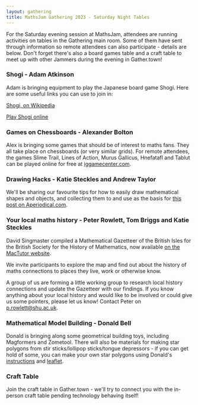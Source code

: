 ```yaml
---
layout: gathering
title: MathsJam Gathering 2023 - Saturday Night Tables
---
```


For the Saturday evening session at MathsJam, attendees are running activities on tables in the Gathering main room. Some of them have sent through information so remote attendees can also participate - details are below. Don't forget there's also a board games table and a craft table to meet up with other Jammers during the evening in Gather.town!

### Shogi - Adam Atkinson

Adam is bringing equipment to play the Japanese board game Shogi. Here are some useful links you can use to join in:

[Shogi, on Wikipedia](https://en.wikipedia.org/wiki/)

[Play Shogi online](http://ancientchess.com/page/play-shogi.htm) 

### Games on Chessboards - Alexander Bolton

Alex is bringing some games that should be of interest to maths fans. They all take place on chessboards (or very similar grids). For remote attendees, the games Slime Trail, Lines of Action, Murus Gallicus, Hnefatafl and Tablut can be played online for free at [iggamecenter.com](https://www.iggamecenter.com/en/).

### Drawing Hacks - Katie Steckles and Andrew Taylor

We'll be sharing our favourite tips for how to easily draw mathematical shapes and objects, and collecting them to and use as the basis for [this post on Aperiodical.com](https://aperiodical.com/2023/11/mathematical-drawing-hacks/).
 
### Your local maths history - Peter Rowlett, Tom Briggs and Katie Steckles

David Singmaster compiled a Mathematical Gazetteer of the British Isles for the British Society for the History of Mathematics, now available [on the MacTutor website](https://mathshistory.st-andrews.ac.uk/Gaz/).

We invite participants to explore the map and find out about the history of maths connections to places they live, work or otherwise know.

A group of us are forming a little working group to research local history connections and update the Gazetteer with our findings. If you know anything about your local history and would like to be involved or could give us some pointers, please let us know! Contact Peter on [p.rowlett@shu.ac.uk](mailto:p.rowlett@shu.ac.uk).

### Mathematical Model Building - Donald Bell

Donald is bringing along some geometrical building toys, including Magformers and Zometool. There will also be materials for making star polygons from stir sticks/lollipop sticks/tongue depressors - if you can get hold of some, you can make your own star polygons using Donald's [instructions](Donald_Bell-Stars_Instructions.docx) and [leaflet](Donald_Bell-Stars_Leaflet.docx).

### Craft Table

Join the craft table in Gather.town - we'll try to connect you with the in-person craft table pending technology behaving itself!
